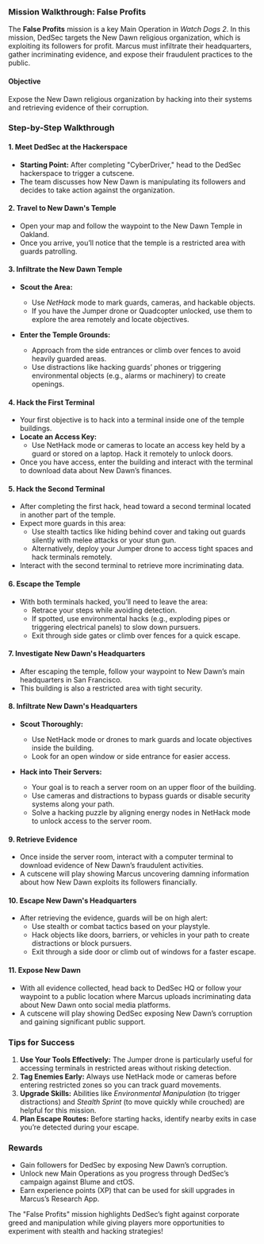 ### **Mission Walkthrough: False Profits**

The **False Profits** mission is a key Main Operation in *Watch Dogs 2*. In this mission, DedSec targets the New Dawn religious organization, which is exploiting its followers for profit. Marcus must infiltrate their headquarters, gather incriminating evidence, and expose their fraudulent practices to the public.

#### **Objective**
Expose the New Dawn religious organization by hacking into their systems and retrieving evidence of their corruption.

### **Step-by-Step Walkthrough**

#### **1. Meet DedSec at the Hackerspace**
- **Starting Point:** After completing "CyberDriver," head to the DedSec hackerspace to trigger a cutscene.
- The team discusses how New Dawn is manipulating its followers and decides to take action against the organization.

#### **2. Travel to New Dawn's Temple**
- Open your map and follow the waypoint to the New Dawn Temple in Oakland.
- Once you arrive, you’ll notice that the temple is a restricted area with guards patrolling.

#### **3. Infiltrate the New Dawn Temple**
- **Scout the Area:**  
  - Use *NetHack* mode to mark guards, cameras, and hackable objects.
  - If you have the Jumper drone or Quadcopter unlocked, use them to explore the area remotely and locate objectives.

- **Enter the Temple Grounds:**  
  - Approach from the side entrances or climb over fences to avoid heavily guarded areas.
  - Use distractions like hacking guards’ phones or triggering environmental objects (e.g., alarms or machinery) to create openings.

#### **4. Hack the First Terminal**
- Your first objective is to hack into a terminal inside one of the temple buildings.
- **Locate an Access Key:**  
  - Use NetHack mode or cameras to locate an access key held by a guard or stored on a laptop. Hack it remotely to unlock doors.
- Once you have access, enter the building and interact with the terminal to download data about New Dawn’s finances.

#### **5. Hack the Second Terminal**
- After completing the first hack, head toward a second terminal located in another part of the temple.
- Expect more guards in this area:
  - Use stealth tactics like hiding behind cover and taking out guards silently with melee attacks or your stun gun.
  - Alternatively, deploy your Jumper drone to access tight spaces and hack terminals remotely.
- Interact with the second terminal to retrieve more incriminating data.

#### **6. Escape the Temple**
- With both terminals hacked, you’ll need to leave the area:
  - Retrace your steps while avoiding detection.
  - If spotted, use environmental hacks (e.g., exploding pipes or triggering electrical panels) to slow down pursuers.
  - Exit through side gates or climb over fences for a quick escape.

#### **7. Investigate New Dawn's Headquarters**
- After escaping the temple, follow your waypoint to New Dawn’s main headquarters in San Francisco.
- This building is also a restricted area with tight security.

#### **8. Infiltrate New Dawn's Headquarters**
- **Scout Thoroughly:**  
  - Use NetHack mode or drones to mark guards and locate objectives inside the building.
  - Look for an open window or side entrance for easier access.

- **Hack into Their Servers:**  
  - Your goal is to reach a server room on an upper floor of the building.
  - Use cameras and distractions to bypass guards or disable security systems along your path.
  - Solve a hacking puzzle by aligning energy nodes in NetHack mode to unlock access to the server room.

#### **9. Retrieve Evidence**
- Once inside the server room, interact with a computer terminal to download evidence of New Dawn’s fraudulent activities.
- A cutscene will play showing Marcus uncovering damning information about how New Dawn exploits its followers financially.

#### **10. Escape New Dawn's Headquarters**
- After retrieving the evidence, guards will be on high alert:
  - Use stealth or combat tactics based on your playstyle.
  - Hack objects like doors, barriers, or vehicles in your path to create distractions or block pursuers.
  - Exit through a side door or climb out of windows for a faster escape.

#### **11. Expose New Dawn**
- With all evidence collected, head back to DedSec HQ or follow your waypoint to a public location where Marcus uploads incriminating data about New Dawn onto social media platforms.
- A cutscene will play showing DedSec exposing New Dawn’s corruption and gaining significant public support.

### **Tips for Success**
1. **Use Your Tools Effectively:** The Jumper drone is particularly useful for accessing terminals in restricted areas without risking detection.
2. **Tag Enemies Early:** Always use NetHack mode or cameras before entering restricted zones so you can track guard movements.
3. **Upgrade Skills:** Abilities like *Environmental Manipulation* (to trigger distractions) and *Stealth Sprint* (to move quickly while crouched) are helpful for this mission.
4. **Plan Escape Routes:** Before starting hacks, identify nearby exits in case you’re detected during your escape.

### **Rewards**
- Gain followers for DedSec by exposing New Dawn’s corruption.
- Unlock new Main Operations as you progress through DedSec’s campaign against Blume and ctOS.
- Earn experience points (XP) that can be used for skill upgrades in Marcus’s Research App.

The "False Profits" mission highlights DedSec’s fight against corporate greed and manipulation while giving players more opportunities to experiment with stealth and hacking strategies!